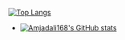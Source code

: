 [![Top Langs](https://github-readme-stats.vercel.app/api/top-langs/?username=Amjadali168)](https://github.com/Amjadali168/github-readme-stats)



- [![Amjadali168's GitHub stats](https://github-readme-stats.vercel.app/api?username=amjadali168)](https://github.com/Amjadali168/github-readme-stats)

<!---
Amjadali168/Amjadali168 is a ✨ special ✨ repository because its `README.md` (this file) appears on your GitHub profile.
You can click the Preview link to take a look at your changes.
--->

